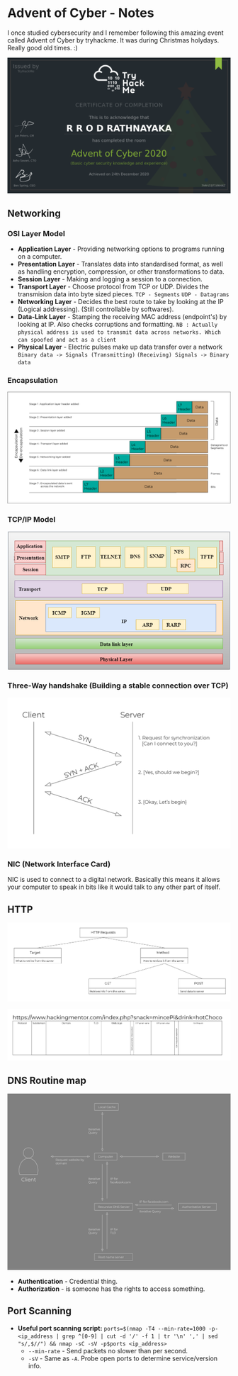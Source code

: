 # Advent of Cyber - Notes

I once studied cybersecurity and I remember following this amazing event called Advent of Cyber by tryhackme. It was during Christmas holydays. Really good old times. :)

![alter text](https://github.com/NashoNightmare/Advent-Of-Cyber/blob/master/THM-D3JT18NHNZ.png)

## Networking

### OSI Layer Model
- **Application Layer** - Providing networking options to programs running on a computer.
- **Presentation Layer** - Translates data into standardised format, as well as handling encryption, compression, or other transformations to data.
- **Session Layer** - Making and logging a session to a connection.
- **Transport Layer** - Choose protocol from TCP or UDP. Divides the transmision data into byte sized pieces. `TCP - Segments` `UDP - Datagrams`
- **Networking Layer** - Decides the best route to take by looking at the IP (Logical addressing). (Still controllable by softwares).
- **Data-Link Layer** - Stamping the receiving MAC address (endpoint's) by looking at IP. Also checks corruptions and formatting. `NB : Actually physical address is used to transmit data across networks. Which can spoofed and act as a client`
- **Physical Layer** - Electric pulses make up data transfer over a network `Binary data -> Signals (Transmitting)` `(Receiving) Signals -> Binary data`

### Encapsulation

![alter text](https://github.com/NashoNightmare/Advent-Of-Cyber/blob/master/Encapsulation%20process.png)

### TCP/IP Model

![alter text](https://github.com/NashoNightmare/Advent-Of-Cyber/blob/master/tcp-ip-model.png)

### Three-Way handshake (Building a stable connection over TCP)

![alter text](https://github.com/NashoNightmare/Advent-Of-Cyber/blob/master/handhshake.png)

### NIC (Network Interface Card)
NIC is used to connect to a digital network. Basically this means it allows your computer to speak in bits like it would talk to any other part of itself.

## HTTP

![alter text](https://github.com/NashoNightmare/Advent-Of-Cyber/blob/master/http%20image%201.png)

![alter text](https://github.com/NashoNightmare/Advent-Of-Cyber/blob/master/http%20image%202.png)

## DNS Routine map 

![alter text](https://github.com/NashoNightmare/Advent-Of-Cyber/blob/master/DNS%20Routine%20map.png)

- **Authentication** - Credential thing.
- **Authorization** - is someone has the rights to access something.

## Port Scanning

- **Useful port scanning script:** `ports=$(nmap -T4 --min-rate=1000 -p- <ip_address | grep ^[0-9] | cut -d '/' -f 1 | tr '\n' ',' | sed "s/,$//") && nmap -sC -sV -p$ports <ip_address>`
	- `--min-rate` - Send packets no slower than <number> per second.
	- `-sV` - Same as `-A`. Probe open ports to determine service/version info.


















